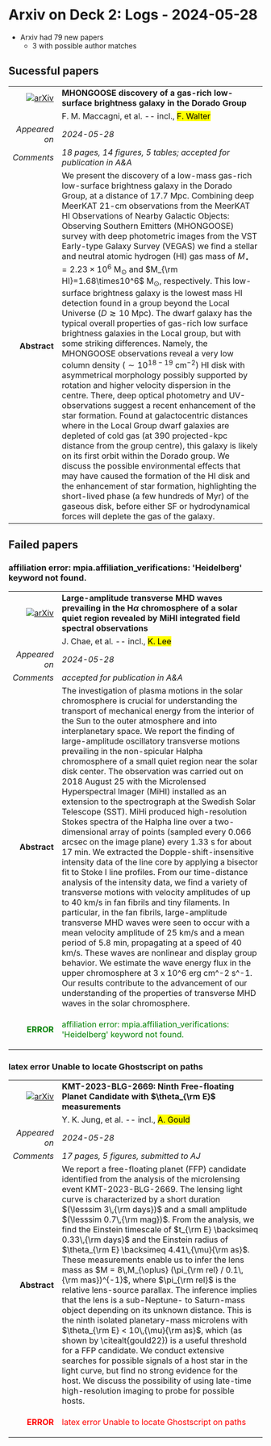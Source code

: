 # Arxiv on Deck 2: Logs - 2024-05-28

* Arxiv had 79 new papers
    * 3 with possible author matches

## Sucessful papers


|||
|---:|:---|
| [![arXiv](https://img.shields.io/badge/arXiv-2405.17000-b31b1b.svg)](https://arxiv.org/abs/2405.17000) | **MHONGOOSE discovery of a gas-rich low-surface brightness galaxy in the Dorado Group**  |
|| F. M. Maccagni, et al. -- incl., <mark>F. Walter</mark> |
|*Appeared on*| *2024-05-28*|
|*Comments*| *18 pages, 14 figures, 5 tables; accepted for publication in A&A*|
|**Abstract**|            We present the discovery of a low-mass gas-rich low-surface brightness galaxy in the Dorado Group, at a distance of 17.7 Mpc. Combining deep MeerKAT 21-cm observations from the MeerKAT HI Observations of Nearby Galactic Objects: Observing Southern Emitters (MHONGOOSE) survey with deep photometric images from the VST Early-type Galaxy Survey (VEGAS) we find a stellar and neutral atomic hydrogen (HI) gas mass of $M_\star = 2.23\times10^6$ M$_\odot$ and $M_{\rm HI}=1.68\times10^6$ M$_\odot$, respectively. This low-surface brightness galaxy is the lowest mass HI detection found in a group beyond the Local Universe ($D\gtrsim 10$ Mpc). The dwarf galaxy has the typical overall properties of gas-rich low surface brightness galaxies in the Local group, but with some striking differences. Namely, the MHONGOOSE observations reveal a very low column density ($\sim 10^{18-19}$ cm$^{-2}$) HI disk with asymmetrical morphology possibly supported by rotation and higher velocity dispersion in the centre. There, deep optical photometry and UV-observations suggest a recent enhancement of the star formation. Found at galactocentric distances where in the Local Group dwarf galaxies are depleted of cold gas (at $390$ projected-kpc distance from the group centre), this galaxy is likely on its first orbit within the Dorado group. We discuss the possible environmental effects that may have caused the formation of the HI disk and the enhancement of star formation, highlighting the short-lived phase (a few hundreds of Myr) of the gaseous disk, before either SF or hydrodynamical forces will deplete the gas of the galaxy.         |

## Failed papers

### affiliation error: mpia.affiliation_verifications: 'Heidelberg' keyword not found. 


|||
|---:|:---|
| [![arXiv](https://img.shields.io/badge/arXiv-2405.17095-b31b1b.svg)](https://arxiv.org/abs/2405.17095) | **Large-amplitude transverse MHD waves prevailing in the H$\alpha$ chromosphere of a solar quiet region revealed by MiHI integrated field spectral observations**  |
|| J. Chae, et al. -- incl., <mark>K. Lee</mark> |
|*Appeared on*| *2024-05-28*|
|*Comments*| *accepted for publication in A&A*|
|**Abstract**|            The investigation of plasma motions in the solar chromosphere is crucial for understanding the transport of mechanical energy from the interior of the Sun to the outer atmosphere and into interplanetary space. We report the finding of large-amplitude oscillatory transverse motions prevailing in the non-spicular Halpha chromosphere of a small quiet region near the solar disk center. The observation was carried out on 2018 August 25 with the Microlensed Hyperspectral Imager (MiHI) installed as an extension to the spectrograph at the Swedish Solar Telescope (SST). MiHi produced high-resolution Stokes spectra of the Halpha line over a two-dimensional array of points (sampled every 0.066 arcsec on the image plane) every 1.33 s for about 17 min. We extracted the Dopple-shift-insensitive intensity data of the line core by applying a bisector fit to Stoke I line profiles. From our time-distance analysis of the intensity data, we find a variety of transverse motions with velocity amplitudes of up to 40 km/s in fan fibrils and tiny filaments. In particular, in the fan fibrils, large-amplitude transverse MHD waves were seen to occur with a mean velocity amplitude of 25 km/s and a mean period of 5.8 min, propagating at a speed of 40 km/s. These waves are nonlinear and display group behavior. We estimate the wave energy flux in the upper chromosphere at 3 x 10^6 erg cm^-2 s^-1. Our results contribute to the advancement of our understanding of the properties of transverse MHD waves in the solar chromosphere.         |
|<p style="color:green"> **ERROR** </p>| <p style="color:green">affiliation error: mpia.affiliation_verifications: 'Heidelberg' keyword not found.</p> |

### latex error Unable to locate Ghostscript on paths 


|||
|---:|:---|
| [![arXiv](https://img.shields.io/badge/arXiv-2405.16857-b31b1b.svg)](https://arxiv.org/abs/2405.16857) | **KMT-2023-BLG-2669: Ninth Free-floating Planet Candidate with $\theta_{\rm E}$ measurements**  |
|| Y. K. Jung, et al. -- incl., <mark>A. Gould</mark> |
|*Appeared on*| *2024-05-28*|
|*Comments*| *17 pages, 5 figures, submitted to AJ*|
|**Abstract**|            We report a free-floating planet (FFP) candidate identified from the analysis of the microlensing event KMT-2023-BLG-2669. The lensing light curve is characterized by a short duration $(\lesssim 3\,{\rm days})$ and a small amplitude $(\lesssim 0.7\,{\rm mag})$. From the analysis, we find the Einstein timescale of $t_{\rm E} \backsimeq 0.33\,{\rm days}$ and the Einstein radius of $\theta_{\rm E} \backsimeq 4.41\,{\mu}{\rm as}$. These measurements enable us to infer the lens mass as $M = 8\,M_{\oplus} (\pi_{\rm rel} / 0.1\,{\rm mas})^{-1}$, where $\pi_{\rm rel}$ is the relative lens-source parallax. The inference implies that the lens is a sub-Neptune- to Saturn-mass object depending on its unknown distance. This is the ninth isolated planetary-mass microlens with $\theta_{\rm E} < 10\,{\mu}{\rm as}$, which (as shown by \citealt{gould22}) is a useful threshold for a FFP candidate. We conduct extensive searches for possible signals of a host star in the light curve, but find no strong evidence for the host. We discuss the possibility of using late-time high-resolution imaging to probe for possible hosts.         |
|<p style="color:red"> **ERROR** </p>| <p style="color:red">latex error Unable to locate Ghostscript on paths</p> |

